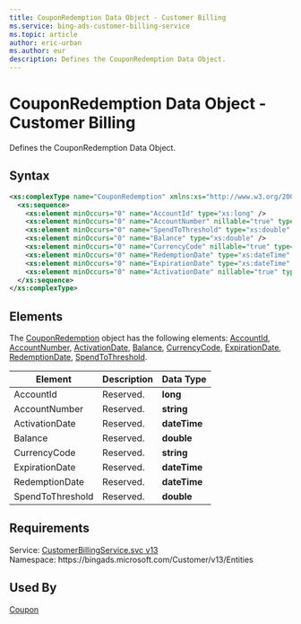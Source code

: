 ```yaml
---
title: CouponRedemption Data Object - Customer Billing
ms.service: bing-ads-customer-billing-service
ms.topic: article
author: eric-urban
ms.author: eur
description: Defines the CouponRedemption Data Object.
---
```

# CouponRedemption Data Object - Customer Billing
Defines the CouponRedemption Data Object.

## Syntax
```xml
<xs:complexType name="CouponRedemption" xmlns:xs="http://www.w3.org/2001/XMLSchema">
  <xs:sequence>
    <xs:element minOccurs="0" name="AccountId" type="xs:long" />
    <xs:element minOccurs="0" name="AccountNumber" nillable="true" type="xs:string" />
    <xs:element minOccurs="0" name="SpendToThreshold" type="xs:double" />
    <xs:element minOccurs="0" name="Balance" type="xs:double" />
    <xs:element minOccurs="0" name="CurrencyCode" nillable="true" type="xs:string" />
    <xs:element minOccurs="0" name="RedemptionDate" type="xs:dateTime" />
    <xs:element minOccurs="0" name="ExpirationDate" type="xs:dateTime" />
    <xs:element minOccurs="0" name="ActivationDate" nillable="true" type="xs:dateTime" />
  </xs:sequence>
</xs:complexType>
```

## <a name="elements"></a>Elements

The [CouponRedemption](couponredemption.md) object has the following elements: [AccountId](#accountid), [AccountNumber](#accountnumber), [ActivationDate](#activationdate), [Balance](#balance), [CurrencyCode](#currencycode), [ExpirationDate](#expirationdate), [RedemptionDate](#redemptiondate), [SpendToThreshold](#spendtothreshold).

|Element|Description|Data Type|
|-----------|---------------|-------------|
|<a name="accountid"></a>AccountId|Reserved.|**long**|
|<a name="accountnumber"></a>AccountNumber|Reserved.|**string**|
|<a name="activationdate"></a>ActivationDate|Reserved.|**dateTime**|
|<a name="balance"></a>Balance|Reserved.|**double**|
|<a name="currencycode"></a>CurrencyCode|Reserved.|**string**|
|<a name="expirationdate"></a>ExpirationDate|Reserved.|**dateTime**|
|<a name="redemptiondate"></a>RedemptionDate|Reserved.|**dateTime**|
|<a name="spendtothreshold"></a>SpendToThreshold|Reserved.|**double**|

## Requirements
Service: [CustomerBillingService.svc v13](https://clientcenter.api.bingads.microsoft.com/Api/Billing/v13/CustomerBillingService.svc)  
Namespace: https\://bingads.microsoft.com/Customer/v13/Entities  

## Used By
[Coupon](coupon.md)  
